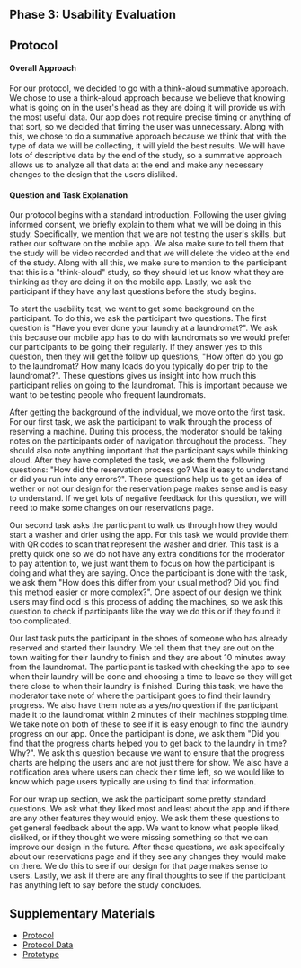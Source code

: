 ## Phase 3: Usability Evaluation

## Protocol

#### **Overall Approach**
For our protocol, we decided to go with a think-aloud summative approach. We chose to use a think-aloud approach because we believe that knowing what is going on in the user's head as they are doing it will provide us with the most useful data. Our app does not require precise timing or anything of that sort, so we decided that timing the user was unnecessary. Along with this, we chose to do a summative approach because we think that with the type of data we will be collecting, it will yield the best results. We will have lots of descriptive data by the end of the study, so a summative approach allows us to analyze all that data at the end and make any necessary changes to the design that the users disliked.

#### **Question and Task Explanation**

Our protocol begins with a standard introduction. Following the user giving informed consent, we briefly explain to them what we will be doing in this study. Specifically, we mention that we are not testing the user's skills, but rather our software on the mobile app. We also make sure to tell them that the study will be video recorded and that we will delete the video at the end of the study. Along with all this, we make sure to mention to the participant that this is a "think-aloud" study, so they should let us know what they are thinking as they are doing it on the mobile app. Lastly, we ask the participant if they have any last questions before the study begins.

To start the usability test, we want to get some background on the participant. To do this, we ask the participant two questions. The first question is "Have you ever done your laundry at a laundromat?". We ask this because our mobile app has to do with laundromats so we would prefer our participants to be going their regularly. If they answer yes to this question, then they will get the follow up questions, "How often do you go to the laundromat?
How many loads do you typically do per trip to the laundromat?". These questions gives us insight into how much this participant relies on going to the laundromat. This is important because we want to be testing people who frequent laundromats.

After getting the background of the individual, we move onto the first task. For our first task, we ask the participant to walk through the process of reserving a machine. During this process, the moderator should be taking notes on the participants order of navigation throughout the process. They should also note anything important that the participant says while thinking aloud. After they have completed the task, we ask them the following questions: "How did the reservation process go? Was it easy to understand or did you run into any errors?". These questions help us to get an idea of wether or not our design for the reservation page makes sense and is easy to understand. If we get lots of negative feedback for this question, we will need to make some changes on our reservations page.

Our second task asks the participant to walk us through how they would start a washer and drier using the app. For this task we would provide them with QR codes to scan that represent the washer and drier. This task is a pretty quick one so we do not have any extra conditions for the moderator to pay attention to, we just want them to focus on how the participant is doing and what they are saying. Once the participant is done with the task, we ask them "How does this differ from your usual method? Did you find this method easier or more complex?". One aspect of our design we think users may find odd is this process of adding the machines, so we ask this question to check if participants like the way we do this or if they found it too complicated.

Our last task puts the participant in the shoes of someone who has already reserved and started their laundry. We tell them that they are out on the town waiting for their laundry to finish and they are about 10 minutes away from the laundromat. The participant is tasked with checking the app to see when their laundry will be done and choosing a time to leave so they will get there close to when their laundry is finished. During this task, we have the moderator take note of where the participant goes to find their laundry progress. We also have them note as a yes/no question if the participant made it to the laundromat within 2 minutes of their machines stopping time. We take note on both of these to see if it is easy enough to find the laundry progress on our app. Once the participant is done, we ask them "Did you find that the progress charts helped you to get back to the laundry in time? Why?". We ask this question because we want to ensure that the progress charts are helping the users and are not just there for show. We also have a notification area where users can check their time left, so we would like to know which page users typically are using to find that information.

For our wrap up section, we ask the participant some pretty standard questions. We ask what they liked most and least about the app and if there are any other features they would enjoy. We ask them these questions to get general feedback about the app. We want to know what people liked, disliked, or if they thought we were missing something so that we can improve our design in the future. After those questions, we ask specifcally about our reservations page and if they see any changes they would make on there. We do this to see if our design for that page makes sense to users. Lastly, we ask if there are any final thoughts to see if the participant has anything left to say before the study concludes. 




## Supplementary Materials

* [Protocol](SupportingMaterials/Protocol.pdf)
* [Protocol Data](https://docs.google.com/spreadsheets/d/1nFU7jRKpZCLWjEWGuDZvNMgjDiB2P7lUNMw48olUvVg/edit?usp=sharing)
* [Prototype](https://xd.adobe.com/view/72935f84-d459-4b12-a4e3-f2c125af0e65-27c0/)

